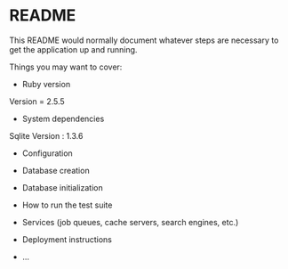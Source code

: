 # README

This README would normally document whatever steps are necessary to get the
application up and running.

Things you may want to cover:

* Ruby version

Version = 2.5.5
* System dependencies

Sqlite Version : 1.3.6

* Configuration

* Database creation

* Database initialization

* How to run the test suite

* Services (job queues, cache servers, search engines, etc.)

* Deployment instructions

* ...
